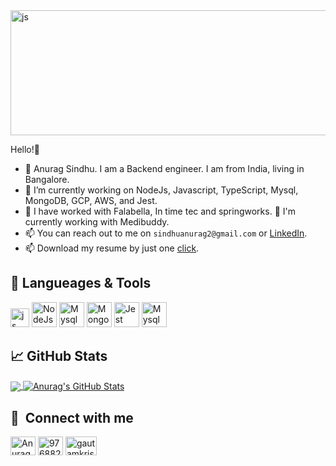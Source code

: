 <!-- ![header  height='50' width='auto' ](https://w0.peakpx.com/wallpaper/469/148/HD-wallpaper-fullstack-development-nodejs-programmer-technology.jpg) -->

  <img src='https://w0.peakpx.com/wallpaper/469/148/HD-wallpaper-fullstack-development-nodejs-programmer-technology.jpg' height='200px' width='800px' alt="js">

Hello!👋
- 👀 Anurag Sindhu. I am a Backend engineer. I am from India, living in Bangalore.
- 🌱 I’m currently working on NodeJs, Javascript, TypeScript, Mysql, MongoDB, GCP, AWS, and Jest.
- 💞️ I have worked with Falabella, In time tec and springworks. 👀 I'm currently working with Medibuddy.
- 📫 You can reach out to me on `sindhuanurag2@gmail.com` or <a href="https://www.linkedin.com/in/-anurag-sindhu/">LinkedIn</a>.
- 📫 Download my resume by just one <a href="https://tinyurl.com/2p86bhdd">click</a>.

## 🔧 Langueages & Tools
<p align='left'>
  <img src='https://upload.wikimedia.org/wikipedia/commons/6/6a/JavaScript-logo.png' height='30' width='auto' alt="js">
   <img src="https://upload.wikimedia.org/wikipedia/commons/d/d9/Node.js_logo.svg" alt="NodeJs" width="auto" height="40"/>
   <img src="https://www.freepnglogos.com/uploads/logo-mysql-png/logo-mysql-mysql-logo-png-images-are-download-crazypng-21.png" alt="Mysql" width="40" height="40"/>
   <img src="https://infinapps.com/wp-content/uploads/2018/10/mongodb-logo.png" alt="Mongo" width="40" height="40"/>
   <img src="https://seeklogo.com/images/J/jest-logo-F9901EBBF7-seeklogo.com.png" alt="Jest" width="40" height="40"/>
   <img src="https://d1.awsstatic.com/asset-repository/products/amazon-rds/1024px-MySQL.ff87215b43fd7292af172e2a5d9b844217262571.png" alt="Mysql" width="40" height="40"/>
</p>

## &#x1f4c8; GitHub Stats
<a href="https://github.com/anurag8867/anurag8867">
  <img align="center" src="https://github-readme-stats.vercel.app/api/top-langs/?username=anurag8867&title_color=ffffff&text_color=c9cacc&icon_color=2bbc8a&bg_color=1d1f21&langs_count=5" />
</a>
<a href="https://github.com/anurag8867/anurag8867">
  <img align="center" src="https://github-readme-stats.vercel.app/api?username=anurag8867&show_icons=true&line_height=40&count_private=true&title_color=ffffff&text_color=c9cacc&icon_color=2bbc8a&bg_color=1d1f21" alt="Anurag's GitHub Stats" />
</a>

## 🔗 &nbsp;**Connect with me**
<p align="left">
<a href="https://www.linkedin.com/in/anurag8867" target="blank"><img align="center" src="https://raw.githubusercontent.com/rahuldkjain/github-profile-readme-generator/master/src/images/icons/Social/linked-in-alt.svg" alt="Anurag" height="30" width="40" /></a>
<a href="https://stackoverflow.com/users/9768827/anurag-sandhu" target="blank"><img align="center" src="https://raw.githubusercontent.com/rahuldkjain/github-profile-readme-generator/master/src/images/icons/Social/stack-overflow.svg" alt="9768827" height="30" width="40" /></a>
<a href="https://www.facebook.com/anurag.sindhu.79/" target="blank"><img align="center" src="https://1000logos.net/wp-content/uploads/2021/04/Facebook-logo.png" alt="gautamkrishnar" height="30" width="50" /></a>

<!---
<a href="https://github.com/anurag8867/anurag8867">
   <img align="center" src="https://github-readme-stats.vercel.app/api/pin/?username=anurag8867&repo=Masonary&title_color=ffffff&text_color=c9cacc&icon_color=2bbc8a&bg_color=1d1f21" />
</a>
<a href="https://github.com/anurag8867/anurag8867">
   <img align="center" src="https://github-readme-stats.vercel.app/api/pin/?username=anurag8867&repo=star-wars &title_color=ffffff&text_color=c9cacc&icon_color=2bbc8a&bg_color=1d1f21" />
</a>
<a href="https://github.com/anurag8867/anurag8867">
   <img align="center" src="https://github-readme-stats.vercel.app/api/pin/?username=anurag8867&repo=Infinite-scroll &title_color=ffffff&text_color=c9cacc&icon_color=2bbc8a&bg_color=1d1f21" />
</a> 
--->
<!---
anurag8867/anurag8867 is a ✨ special ✨ repository because its `README.md` (this file) appears on your GitHub profile.
You can click the Preview link to take a look at your changes.
--->
